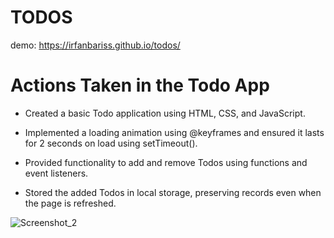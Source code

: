 # TODOS
demo: https://irfanbariss.github.io/todos/
# Actions Taken in the Todo App


* Created a basic Todo application using HTML, CSS, and JavaScript.

* Implemented a loading animation using @keyframes and ensured it lasts for 2 seconds on load using setTimeout().

* Provided functionality to add and remove Todos using functions and event listeners.

* Stored the added Todos in local storage, preserving records even when the page is refreshed.

  
![Screenshot_2](https://github.com/irfanbariss/todos/assets/129832202/3045f75b-c566-4af5-93b3-0b46d1620184)

